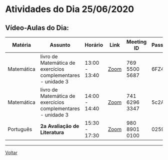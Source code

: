 # Atividades do Dia 25/06/2020

## Vídeo-Aulas do Dia:

| Matéria | Assunto |Horário | Link | Meeting ID | Password |
|---------|---------|--------|------|------------|----------|
| Matemática | livro de Matemática de exercícios complementares - unidade 3 | 13:00 - 13:40 | [Zoom](https://us04web.zoom.us/j/76955005687?pwd=ZlRyaFh1RGpCK2J3VjZTTXhxdWpiUT09) | 769 5500 5687 | 6FZ4j1 |
| Matemática | livro de Matemática de exercícios complementares - unidade 3 | 14:00 - 14:40 | [Zoom](https://us04web.zoom.us/j/74162963347?pwd=bHFDSUlBRXJxZlpMY2xXVHdQMXdYUT09) | 741 6296 3347 | 5c2AmZ |
| Português | **2a Avaliação de Literatura** | 15:30 - 17:30 | [Zoom](https://zoom.us/j/98089010100?pwd=dWxQVnFERk02V21lZ214QmlQVXpkdz09) | 980 8901 0100 | 025956 |

---
[Voltar](index.md)


[plataforma AVA]: https://poliedro-ava.azurewebsites.net
